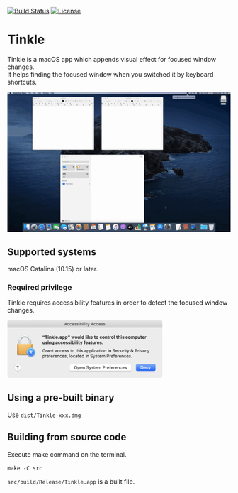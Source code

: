 [![Build Status](https://github.com/pqrs-org/Tinkle/workflows/CI/badge.svg)](https://github.com/pqrs-org/Tinkle/actions)
[![License](https://img.shields.io/badge/license-Public%20Domain-blue.svg)](https://github.com/pqrs-org/Tinkle/blob/master/LICENSE.md)

# Tinkle

Tinkle is a macOS app which appends visual effect for focused window changes.<br/>
It helps finding the focused window when you switched it by keyboard shortcuts.

![Tinkle](docs/Tinkle.gif)

## Supported systems

macOS Catalina (10.15) or later.

### Required privilege

Tinkle requires accessibility features in order to detect the focused window changes.

<img src="docs/accessibility-access.png" width="350" alt="accessibility access" />

## Using a pre-built binary

Use `dist/Tinkle-xxx.dmg`

## Building from source code

Execute make command on the terminal.

```shell
make -C src
```

`src/build/Release/Tinkle.app` is a built file.
